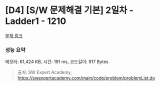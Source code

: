 # [D4] [S/W 문제해결 기본] 2일차 - Ladder1 - 1210 

[문제 링크](https://swexpertacademy.com/main/code/problem/problemDetail.do?contestProbId=AV14ABYKADACFAYh) 

### 성능 요약

메모리: 61,424 KB, 시간: 191 ms, 코드길이: 917 Bytes



> 출처: SW Expert Academy, https://swexpertacademy.com/main/code/problem/problemList.do
